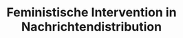 ---
id: "femintervention" # nochmal überlegen
method: "Seminar"
institution: "Fakultät für Wirtschafts- und Sozialwissenschaften"
title: "Feministische Intervention in Nachrichtendistribution"
title_project: 
title_short: "FemIntervention"
period: "Apr 23 ­­- Mar 24 (12 months)"
foerderlinie: "Data Literacy im Studium Generale"
round: "2"
lecture2go:
uhh_url: "https://www.hcl.uni-hamburg.de/ddlitlab/data-literacy-lehrlabor/zweite-foerderrunde/14-fem-intervention.html"
contributors:
mentors: "Laura Laugwitz, Nadja Schaetz"
quote: "Im Rahmen des Seminars setzen Studierende sich mit kritischen Perspektiven auseinander, die beispielsweise aus einer intersektional feministischen Haltung folgen können, um diese Datenpraktiken zu analysieren und eigene vertiefende Fragestellungen sowie Lösungsansätze zu entwickeln."
text: |
    ### Ausrichtung des Seminars

    In diesem interdisziplinären Seminar im Studium Generale geht es um den Zusammenhang von Daten und Macht. Dazu erarbeiteten die Bachelor-Studierenden gemeinsam feministische Interventionen in algorithmische Nachrichtendistribution. Sie bekommen so Einblicke in Forschungs- und Entwicklungsprozesse und reflektieren die Datenpraktiken von Nachrichtendistributionen. Im ersten Abschnitt der Veranstaltung lernten die Teilnehmenden mit „Data Feminism“ (D'Ignazio und Klein) eine feministische Perspektive auf Datenpraktiken kennen. Darauf aufbauend konnten eigene Fragestellungen und intersektionale, feministische Lösungsansätze entwickelt werden. Die Studierenden konnten wählen, ob sie einen Interviewleitfaden erarbeiten, mit dem Wünsche von Aktivistinnen für Interventionen in Nachrichtendistributionen erhoben werden, oder ob sie einen Prototypen für Nachrichtendistribution entwerfen, der feministischen Prinzipien folgt.

    ### Rückblick und Ergebnisse

    Die zentralen Ergebnisse des Lehrprojekts "Feministische Interventionen in Nachrichtendistributionen" zeigen, dass die Studierenden ein tiefes Verständnis für die Verbindungen zwischen Daten und Macht sowie die Einflussnahme von Dateninterpretation auf Nachrichtenverteilung erlangten. Sie entwickelten kritische Perspektiven basierend auf demokratischen und feministischen Prinzipien und setzten diese entweder in der Gestaltung eines Interviewleitfadens oder eines Nachrichtenempfehlungssystems um.

    Die Lehrmethoden, wie interdisziplinäres Co-Teaching und der Einsatz digitaler Technologien, unterstützten den Lernprozess effektiv. Die Kombination von Inputs der Lehrenden und Gruppenarbeiten der Studierenden förderte eine abwechslungsreiche und bereichernde Wissensvermittlung. Hybride Angebote ermöglichten eine flexible Lehre und berücksichtigten verschiedene Bedürfnisse der Studierenden.

    Die Studierenden verbesserten ihre Datenkompetenzen und erweiterten sie durch feministische Theorien. Sie lernten, Daten kritisch zu reflektieren und deren Einfluss auf Machtstrukturen und gesellschaftliche Dynamiken zu verstehen. Zudem erwarben sie technische Fähigkeiten sowie ein tieferes Verständnis für die sozialen und politischen Dimensionen von Daten. Durch interdisziplinäre Zusammenarbeit und praktische Übungen, wie empirische Forschung und Prototypenentwicklung, erlangten sie wertvolle Fähigkeiten für ihr akademisches, berufliches und persönliches Leben.

    ### Tipps von Lehrenden für Lehrende

    Im Rahmen der Lehrprojektes konnten die didaktischen Methoden, die in der ersten Runde des Lehrlabors getestet wurden, weiterentwickelt werden. Insbesondere konnten erfolgreich neue didaktische Übungen ausprobiert werden. So wurde beispielsweise die "brainwriting" Methode 6-3-5 eingesetzt. Im Gegensatz zum mündlichen Brainstorming verschriftlichen Studierende hier ihre Ideen mit einem kollaborativen Ansatz. Dabei wird eine bestimmte Zeit und ein fester Ablauf vorgeschrieben. Die Methode wurde besonders positiv von Studierenden bewertet und hat es ihnen ermöglicht, kreativ und strukturiert Ideen zu generieren. Durch den Einsatz solcher innovativer Methoden konnte die Interaktivität und Effektivität der Lehre gesteigert und der Lernprozess für die Studierenden noch ansprechender gestaltet werden.

image: "https://www.hcl.uni-hamburg.de/16954410/painting-of-diverse-women-with-smartphones-with-neon-colours-4d05249afb2a082a6b954744b7fb4c76c68b554e.jpg"
image_credit: "https://stablediffusionweb.com: painting-of-diverse-women-with-smartphones-with-neon-colours"
link_external:
stine: "WiSe 2023/24: Seminar https://www.stine.uni-hamburg.de/scripts/mgrqispi.dll?APPNAME=CampusNet&PRGNAME=COURSEDETAILS&ARGUMENTS=-N000000000000001,-N000605,-N0,-N386934736451805,-N386934736490806,-N0,-N0,-N3,-AvWP64Q5JRUPZvUp9OSmTPB6H4znFHq9d4Yy-4I5FYz6vPWajR-WUxDKbOURlOSAVfqc9VoRUQ-UACWmdHdPQWBU8mUWo3W5uWMLlHZ567bZDeUD6VuK6HDLgRURpcUfjCuPeHYfdWfy-O-oPxUPsWUWTeupUYoHWRNZavj7tYIWDRQpX4MpeYgUpfIHdYUUoHg50RSPZ7dKg7qP0OWHsQMmz4kZKcBAbRMWm3zAdvdUMmjLdOWLt7DfZfUVjOdDAHIUfxUoQvuU3mZmtVQoKQSU34DUw4IlNmqwwPYPIxQPkRoU5xNA67dlwH-PFmtZyYMHbOSHyYf5VvfZmWzfwmbZJCY6gWfGDPu57OBmEx-oCVoRDWd5VeDHwQBWhvDm-PBLo3BNtVda-OjKZcuPK7vZsmYDwRSHscuo07jKqrq5FPjVZRYHKHj55Hqm7Vooh7Z5AejLoVWVwvjfAQNAxxzRMcMetmuLXcuowrUKCm-mpvD6BWScZYBKZRYLtxNF9YoUYcgWNxoV6P-WvCWe6HN5UQuejHMAYmkZpmQPuOBNd7DFdrDw3WIUtQBU5QfUhcBmSCuFZfooMWqaZRoP8muPzfWUzOMU5HBmhHzwBHY6QWjo6PzRjHIlNcNcjRzG9mfmAPgeZxSa9vqmTmzBFvSH3OgLerDoomfPpmuAXm-RUvUp6rqZVRYGeYSlwQURHco5sxBUdcQLx4ooYHIU-vBwVmgobOjKq4SpKfdoQxUWvfSPsQqKaejf63YLHeWpb"
---